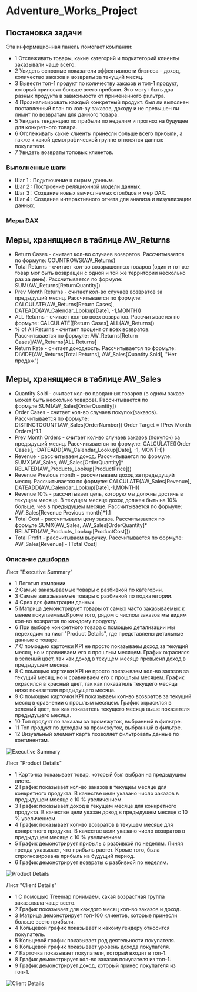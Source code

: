 # Adventure_Works_Project

## Постановка задачи

Эта информационная панель помогает компании:
- 1 Отслеживать товары, какие категорий и подкатегорий клиенты заказывали чаще всего.
- 2 Увидеть основные показатели эффективности бизнеса – доход, количество заказов и возвраты за текущий месяц.
- 3 Вывести топ-1 продукт по количеству заказов и топ-1 продукт, который приносит больше всего прибыли. Это могут быть два разных продукта в зависимости от примененного фильтра.
- 4 Проанализировать каждый конкретный продукт: был ли выполнен поставленный план по кол-ву заказов, доходу и не превышен ли лимит по возвратам для данного товара.
- 5 Увидеть тенденцию по прибыли по неделям и прогноз на будущее для конкретного товара.
- 6 Отслеживать какие клиенты принесли больше всего прибыли, а также к какой демографической группе относятся данные покупатели.
- 7 Увидеть возвраты топовых клиентов.

### Выполненные шаги

- Шаг 1 : Подключение к сырым данным.
- Шаг 2 : Построение реляционной модели данных.
- Шаг 3 : Создание новых вычисляемых столбцов и мер DAX.
- Шаг 4 : Создание интерактивного отчета для анализа и визуализации данных.

### Меры DAX
## Меры, хранящиеся в таблице AW_Returns
- Return Cases - считает кол-во случаев возвратов. Рассчитывается по формуле: COUNTROWS(AW_Returns)
- Total Returns - считает кол-во возвращенных товаров (один и тот же товар мог быть возвращен с одной и той же территории несколько раз за день). Рассчитывается по формуле: SUM(AW_Returns[ReturnQuantity])
- Prev Month Returns - считает кол-во случаев возвратов за предыдущий месяц. Рассчитывается по формуле: CALCULATE(AW_Returns[Return Cases], DATEADD(AW_Calendar_Lookup[Date], -1,MONTH))
- ALL Returns - считает кол-во всех возвратов. Рассчитывается по формуле: CALCULATE([Return Cases],ALL(AW_Returns))
- % of All Returns - считает процент от всех возвратов. Рассчитывается по формуле: AW_Returns[Return Cases]/AW_Returns[ALL Returns]
- Return Rate - считает доходность. Рассчитывается по формуле: DIVIDE(AW_Returns[Total Returns], AW_Sales[Quantity Sold], "Нет продаж")
## Меры, хранящиеся в таблице AW_Sales
- Quantity Sold - считает кол-во проданных товаров (в одном заказе может быть несколько товаров). Рассчитывается по формуле:SUM(AW_Sales[OrderQuantity])
- Order Cases - считает кол-во случаев покупок(заказов). Рассчитывается по формуле: DISTINCTCOUNT(AW_Sales[OrderNumber])
Order Target = [Prev Month Orders]*1.1
- Prev Month Orders - считает кол-во случаев заказов (покупок) за предыдущий месяц. Рассчитывается по формуле: CALCULATE([Order Cases], -DATEADD(AW_Calendar_Lookup[Date], -1, MONTH))
- Revenue - рассчитываем доход. Рассчитывается по формуле: SUMX(AW_Sales, AW_Sales[OrderQuantity]* RELATED(AW_Products_Lookup[ProductPrice]))
- Revenue Previous month - рассчитываем доход за предыдущий месяц. Рассчитывается по формуле: CALCULATE(AW_Sales[Revenue], DATEADD(AW_Calendar_Lookup[Date],-1,MONTH))
- Revenue 10% - рассчитывает цель, которую мы должны достичь в текущем месяце. В текущем месяце доход должен быть на 10% больше, чев в предыдущем месяце. Рассчитывается по формуле: AW_Sales[Revenue Previous month]*1.1
- Total Cost - рассчитываем цену заказа. Рассчитывается по формуле:SUMX(AW_Sales, AW_Sales[OrderQuantity]* RELATED(AW_Products_Lookup[ProductCost]))
- Total Profit - рассчитываем выручку. Рассчитывается по формуле: AW_Sales[Revenue] - [Total Cost]

### Описание дашборда

Лист "Executive Summary"
- 1 Логотип компании.
- 2 Самые заказываемые товары с разбивкой по категории.
- 3 Самые заказываемые товары с разбивкой по подкатегории.
- 4 Срез для фильтрации данных.
- 5 Матрица демонстрирует товары от самых часто заказываемых к менее покупаемым.Кроме того, рядом с числом заказов мы видим кол-во возвратов по каждому продукту.
- 6 При выборе конкретного товара с помощью детализации мы переходим на лист "Product Details", где представлены детальные данные о товаре.
- 7 С помощью карточки KPI не просто показываем доход за текущий месяц, но и сравниваем его с прошлым месяцем. График окрасился в зеленый цвет, так как доход в текущем месяце превысил доход в предыдущем месяце.
- 8 С помощью карточки KPI не просто показываем кол-во заказов за текущий месяц, но и сравниваем его с прошлым месяцем. График окрасился в красный цвет, так как показатель текущего месяца ниже показателя предыдущего месяца.
- 9 С помощью карточки KPI показываем кол-во возвратов за текущий месяц в сравнении с прошлым месяцем. График окрасился в зеленый цвет, так как показатель текущего месяца выше показателя предыдущего месяца.
- 10 Топ продукт по заказам за промежуток, выбранный в фильтре.
- 11 Топ продукт по доходам за промежуток, выбранный в фильтре.
- 12 Визуальный элемент карта позволяет фильтровать данные по континентам.

![Executive Summary](https://github.com/user-attachments/assets/37cfd024-d48e-427b-92c4-15fe0bf04ed5)

Лист "Product Details"
- 1 Карточка показывает товар, который был выбран на предыдущем листе.
- 2 График показывает кол-во заказов в текущем месяце для конкретного продукта. В качестве цели указано число заказов в предыдущем месяце с 10 % увеличением.
- 3 График показывает доход в текущем месяце для конкретного продукта. В качестве цели указан доход в предыдущем месяце с 10 % увеличением.
- 4 График показывает кол-во возвратов в текущем месяце для конкретного продукта. В качестве цели указано число возвратов в предыдущем месяце с 10 % увеличением.
- 5 График демонстрирует прибыль с разбивкой по неделям. Линяя тренда указывает, что прибыль растет. Кроме того, была спрогнозирована прибыль на будущий период.
- 6 График демонстрирует возвраты с разбивкой по неделям.

![Product Details](https://github.com/user-attachments/assets/7b7d84ed-2dc0-43ea-ab67-c0f6fd1b0d4a)

Лист "Client Details"
- 1  С помощью Treemap понимаем, какая возрастная группа заказывала чаще всего.
- 2 График показывает для каждого месяц кол-во заказов и доход.
- 3 Матрица демонстрирует топ-100 клиентов, которые принесли больше всего прибыли.
- 4 Кольцевой график показывает к какому гендеру относится покупатель.
- 5 Кольцевой график показывает род деятельности покупателя.
- 6 Кольцевой график показывает уровень дохода покупателя.
- 7 Карточка показывает покупателя, который входит в топ-1.
- 8 График демонстрирует кол-во заказов покупателя из топ-1.
- 9 График демонстрирует доход, который принес покупателя из топ-1.

![Client Details](https://github.com/user-attachments/assets/9f44d96e-125e-4906-b110-f682ed3774c5)
